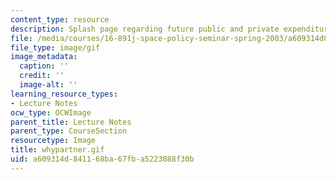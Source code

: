 ```yaml
---
content_type: resource
description: Splash page regarding future public and private expenditures on space.
file: /media/courses/16-891j-space-policy-seminar-spring-2003/a609314d841168ba67fba5223888f30b_whypartner.gif
file_type: image/gif
image_metadata:
  caption: ''
  credit: ''
  image-alt: ''
learning_resource_types:
- Lecture Notes
ocw_type: OCWImage
parent_title: Lecture Notes
parent_type: CourseSection
resourcetype: Image
title: whypartner.gif
uid: a609314d-8411-68ba-67fb-a5223888f30b
---
```

